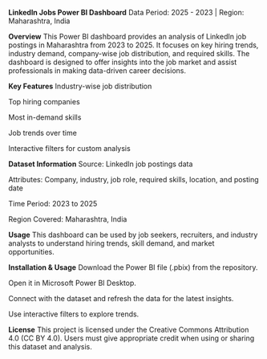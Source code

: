 **LinkedIn Jobs Power BI Dashboard**
Data Period: 2025 - 2023 | Region: Maharashtra, India

**Overview**
This Power BI dashboard provides an analysis of LinkedIn job postings in Maharashtra from 2023 to 2025. It focuses on key hiring trends, industry demand, company-wise job distribution, and required skills. The dashboard is designed to offer insights into the job market and assist professionals in making data-driven career decisions.

**Key Features**
Industry-wise job distribution

Top hiring companies

Most in-demand skills

Job trends over time

Interactive filters for custom analysis

**Dataset Information**
Source: LinkedIn job postings data

Attributes: Company, industry, job role, required skills, location, and posting date

Time Period: 2023 to 2025

Region Covered: Maharashtra, India

**Usage**
This dashboard can be used by job seekers, recruiters, and industry analysts to understand hiring trends, skill demand, and market opportunities.

**Installation & Usage**
Download the Power BI file (.pbix) from the repository.

Open it in Microsoft Power BI Desktop.

Connect with the dataset and refresh the data for the latest insights.

Use interactive filters to explore trends.

**License**
This project is licensed under the Creative Commons Attribution 4.0 (CC BY 4.0). Users must give appropriate credit when using or sharing this dataset and analysis.
